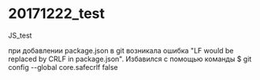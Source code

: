 # 20171222_test
JS_test

при добавлении package.json в git возникала ошибка "LF would be replaced by CRLF in package.json".
Избавился с помощью команды $ git config --global core.safecrlf false
